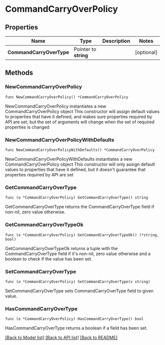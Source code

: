 # CommandCarryOverPolicy

## Properties

Name | Type | Description | Notes
------------ | ------------- | ------------- | -------------
**CommandCarryOverType** | Pointer to **string** |  | [optional] 

## Methods

### NewCommandCarryOverPolicy

`func NewCommandCarryOverPolicy() *CommandCarryOverPolicy`

NewCommandCarryOverPolicy instantiates a new CommandCarryOverPolicy object
This constructor will assign default values to properties that have it defined,
and makes sure properties required by API are set, but the set of arguments
will change when the set of required properties is changed

### NewCommandCarryOverPolicyWithDefaults

`func NewCommandCarryOverPolicyWithDefaults() *CommandCarryOverPolicy`

NewCommandCarryOverPolicyWithDefaults instantiates a new CommandCarryOverPolicy object
This constructor will only assign default values to properties that have it defined,
but it doesn't guarantee that properties required by API are set

### GetCommandCarryOverType

`func (o *CommandCarryOverPolicy) GetCommandCarryOverType() string`

GetCommandCarryOverType returns the CommandCarryOverType field if non-nil, zero value otherwise.

### GetCommandCarryOverTypeOk

`func (o *CommandCarryOverPolicy) GetCommandCarryOverTypeOk() (*string, bool)`

GetCommandCarryOverTypeOk returns a tuple with the CommandCarryOverType field if it's non-nil, zero value otherwise
and a boolean to check if the value has been set.

### SetCommandCarryOverType

`func (o *CommandCarryOverPolicy) SetCommandCarryOverType(v string)`

SetCommandCarryOverType sets CommandCarryOverType field to given value.

### HasCommandCarryOverType

`func (o *CommandCarryOverPolicy) HasCommandCarryOverType() bool`

HasCommandCarryOverType returns a boolean if a field has been set.


[[Back to Model list]](../README.md#documentation-for-models) [[Back to API list]](../README.md#documentation-for-api-endpoints) [[Back to README]](../README.md)


